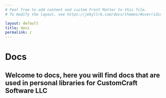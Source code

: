 ```yaml
---
# Feel free to add content and custom Front Matter to this file.
# To modify the layout, see https://jekyllrb.com/docs/themes/#overriding-theme-defaults

layout: default
title: docs
permalink: /
---
```


<h1 class="has-text-centered has-text-primary is-size-1">Docs</h1>
<h2 class="has-text-centered has-text-primary is-size-3">Welcome to docs, here you will find docs that are
 used in personal libraries for CustomCraft Software LLC<h2>

<section></section>